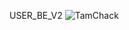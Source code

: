 USER_BE_V2
![TamChack](https://user-images.githubusercontent.com/66578746/114695765-f0f0e700-9d56-11eb-9670-7fcdc9206b49.png)
